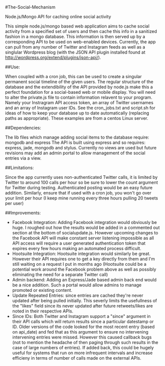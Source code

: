 #The-Social-Mechanism

Node.js/Mongo API for caching online social activity

This simple node.js/mongo based web application aims to cache social activity from a specified set of users and then cache this info in a sanitized fashion in a mongo database. This information is then served up by a corresponding API to be used on web-enabled devices. Currently, the app can pull from any number of Twitter and Instagram feeds as well as a singlular Wordpress blog (with the JSON API plugin installed found at http://wordpress.org/extend/plugins/json-api/).

##Use:

When coupled with a cron job, this can be used to create a singular permanent social timeline of the given users. The regular structure of the database and the extendibility of the API provided by node.js make this a perfect foundation for a social-based web or mobile display. You will need to alter the private.js file to contain information relavent to your program. Namely your Instragram API access token, an array of Twitter usernames and an array of Instagram user IDs. See the cron_jobs.txt and script.sh for ideas of how to keep your database up to date automatically (replacing paths as appropriate). These examples are from a centos Linux server.

##Dependencies:

The lib files which manage adding social items to the database require: 
    mongodb and express
The API is built using express and so requires: 
    express, jade, mongodb and stylus.
Currently no views are used but future revisions may add an admin portal to allow management of the social entries via a view.

##Limitations:

Since the app currently uses non-authenticated Twitter calls, it is limited by Twitter to around 100 calls per hour so be sure to lower the count argument for Twitter during testing. Authenticated posting would be an easy future addition. Similarly, ensure that if used with a cron job, you won't go over your limit per hour (I keep mine running every three hours pulling 20 tweets per user)

##Improvements:
* Facebook Integration: Adding Facebook integration would obviously be huge. I roughed out how the results would be added in a commented out section at the bottom of socialupdate.js. However upcoming changes to the Facebook API will make constant server listening impossible as all API access will require a user generated authentication token that expires every few hours making an automated process difficult.
* Hootsuite Integration: Hootsuite integration would similarly be great. However their API requires one to get a key directly from them and I'm still waiting on a request I put in months ago (Hootsuite could be a potential work around the Facebook problem above as well as possibly eliminating the need for a separate Twitter call)
* Admin backend: Adding an Express/Jade based admin back end would be a nice addition. Such a portal would allow admins to manage promoted or existing content.
* Update Repeated Entries: since entries are cached they're never updated after being pulled initially. This severly limits the usefullness of the "likes" field since its never updated after future retweets/likes are noted in their respective APIs.
* Since IDs: Both Twitter and Instagram support a "since" argument in their API calls which will return results since a particular datestamp or ID. Older versions of the code looked for the most recent entry (based on api_date) and fed that as this argument to ensure no intervening intervening entries were missed. However this caused callback bugs (not to mention the headache of then paging through such results in the case of large numbers of entries). If added back, this could be hugely useful for systems that run on more infrequent intervals and increase efficieny in terms of number of calls made on the external APIs.
